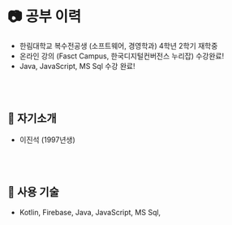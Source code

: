 # 📷 공부 이력
- 한림대학교 복수전공생 (소프트웨어, 경영학과) 4학년 2학기 재학중
- 온라인 강의 (Fasct Campus, 한국디지털컨버전스 누리잡) 수강완료! <br/>
- Java, JavaScript, MS Sql 수강 완료! <br/>
<br>
<br>

## 📝 자기소개
- 이진석 (1997년생)
<br>
<br>

## 📝 사용 기술
- Kotlin, Firebase, Java, JavaScript, MS Sql, 
<br>
<br>
